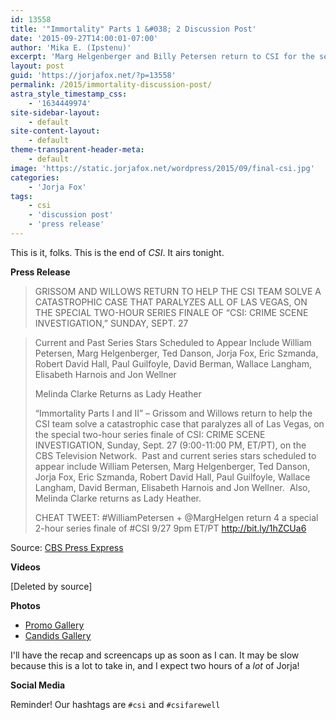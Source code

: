 ```yaml
---
id: 13558
title: '"Immortality" Parts 1 &#038; 2 Discussion Post'
date: '2015-09-27T14:00:01-07:00'
author: 'Mika E. (Ipstenu)'
excerpt: 'Marg Helgenberger and Billy Petersen return to CSI for the series finale of CSI. #CSI #CSIFarewell'
layout: post
guid: 'https://jorjafox.net/?p=13558'
permalink: /2015/immortality-discussion-post/
astra_style_timestamp_css:
    - '1634449974'
site-sidebar-layout:
    - default
site-content-layout:
    - default
theme-transparent-header-meta:
    - default
image: 'https://static.jorjafox.net/wordpress/2015/09/final-csi.jpg'
categories:
    - 'Jorja Fox'
tags:
    - csi
    - 'discussion post'
    - 'press release'
---
```


This is it, folks. This is the end of _CSI_. It airs tonight.

**Press Release**

<blockquote class="wp-block-quote"><p class="pr_title">GRISSOM AND WILLOWS RETURN TO HELP THE CSI TEAM SOLVE A CATASTROPHIC CASE THAT PARALYZES ALL OF LAS VEGAS, ON THE SPECIAL TWO-HOUR SERIES FINALE OF “CSI: CRIME SCENE INVESTIGATION,” SUNDAY, SEPT. 27</blockquote>

<div id="pr_content">
<blockquote><p class="colorful_shading_-_accent_4">Current and Past Series Stars Scheduled to Appear Include William Petersen, Marg Helgenberger, Ted Danson, Jorja Fox, Eric Szmanda, Robert David Hall, Paul Guilfoyle, David Berman, Wallace Langham, Elisabeth Harnois and Jon Wellner<p class="colorful_shading_-_accent_4">Melinda Clarke Returns as Lady Heather<p class="colorful_shading_-_accent_4">“Immortality Parts I and II” – Grissom and Willows return to help the CSI team solve a catastrophic case that paralyzes all of Las Vegas, on the special two-hour series finale of CSI: CRIME SCENE INVESTIGATION, Sunday, Sept. 27 (9:00-11:00 PM, ET/PT), on the CBS Television Network. &nbsp;Past and current series stars scheduled to appear include William Petersen, Marg Helgenberger, Ted Danson, Jorja Fox, Eric Szmanda, Robert David Hall, Paul Guilfoyle, Wallace Langham, David Berman, Elisabeth Harnois and Jon Wellner. &nbsp;Also, Melinda Clarke returns as Lady Heather.<p class="colorful_shading_-_accent_4">CHEAT TWEET: #WilliamPetersen + @MargHelgen return 4 a special 2-hour series finale of #CSI 9/27 9pm ET/PT <a href="http://bit.ly/1hZCUa6">http://bit.ly/1hZCUa6</a></blockquote>
</div>

Source: <a href="http://www.cbspressexpress.com/cbs-entertainment/shows/csi-crime-scene-investigation/releases/view?id=43370">CBS Press Express</a>

**Videos**

[Deleted by source]

**Photos**

<ul><li><a href="https://jorjafox.net/gallery/tv/csi/pub/s16/promo/">Promo Gallery</a></li><li><a href="https://jorjafox.net/gallery/tv/csi/pub/s16/candid/">Candids Gallery</a></li></ul>

I'll have the recap and screencaps up as soon as I can. It may be slow because this is a lot to take in, and I expect two hours of a&nbsp;_lot_ of Jorja!

**Social Media**

Reminder! Our hashtags are <code>#csi</code> and <code>#csifarewell</code>
